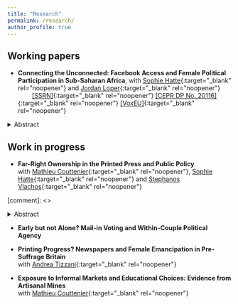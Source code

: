 ```yaml
---
title: "Research"
permalink: /research/
author_profile: true
---
```


## Working papers 

- **Connecting the Unconnected: Facebook Access and Female Political Participation in Sub-Saharan Africa**, with [Sophie Hatte][hatte_link]{:target="_blank" rel="noopener"} and [Jordan Loper][loper_link]{:target="_blank" rel="noopener"}  
&nbsp; &nbsp; &nbsp; &nbsp;  [\[SSRN\]][HLT_ssrn]{:target="_blank" rel="noopener"} [\[CEPR DP No. 20116\]][HLT_cepr]{:target="_blank" rel="noopener"} [\[VoxEU\]][HLT_vox]{:target="_blank" rel="noopener"}

<style>
  .line-break {
    margin-bottom: 0.0px; /* Adjust the value to control the size of the space after the line break */
  }
</style>
<details>
<summary>Abstract </summary>
<div style="text-align: justify">
<small>
Can social media help promote female access to political positions? Using data from 8,814 parliamentary races across 17 sub-Saharan African countries, we study this question in a context of persistent underrepresentation of women and rising Facebook penetration. Leveraging the staggered introduction of Facebook's Free Basics, i.e., free access to the platform via partner mobile operators, we find that its introduction significantly increases the election of female candidates, though only after one electoral cycle. The delayed effect reflects a gradual process: initially, male candidates endorsed by parliamentary parties experience declining electoral margins, followed in subsequent elections by greater endorsement and electoral success of female challengers. These dynamics suggest strategic learning by political parties, particularly in supporting first-time female candidates. To uncover mechanisms, we analyze how Free Basics access and social media usage influences political attitudes and social norms. We find that access to Free Basics fosters more egalitarian gender norms, especially regarding women in politics, reflected more strongly in online than offline environments. These changes are not simply a byproduct of broader political dissatisfaction or a generalized demand for political renewal. Importantly, the effect is strongest in contexts where access to Facebook connects users to more diverse online networks with greater female leadership representation. </small> <br><br>

</div>
</details>


## Work in progress

- **Far-Right Ownership in the Printed Press and Public Policy**  
with [Mathieu Couttenier][couttenier_link]{:target="_blank" rel="noopener"}, [Sophie Hatte][hatte_link]{:target="_blank" rel="noopener"} and [Stephanos Vlachos][vlachos_link]{:target="_blank" rel="noopener"}

<style>
  .line-break {
    margin-bottom: 0.2px; /* Adjust the value to control the size of the space after the line break */
  }
</style>


[comment]: <> <details>
[comment]: <> <summary>Abstract </summary>
[comment]: <> <div style="text-align: justify">
[comment]: <> <small>
[comment]: <> Newspapers shape the beliefs and attitudes of citizens, creating room for politicians to extract a large political dividend of controlling the press.  By studying the take-over of one of the most important newspapers in Switzerland (the <i>Bazler Zeitung</i>) in 2010 by a prominent figure of the Swiss right-wing populist party (Swiss People’s Party, SVP), we estimate how politically motivated ownership in the media industry affects preferences towards public policy. By collecting the universe of news articles published in German-speaking Switzerland since 2006 by 7 leading daily newspapers, we show that, following the take-over, the editorial-line of the <i>Bazler Zeitung</i> converged towards the platform of the SVP. This convergence is particularly strong in weeks preceding important electoral events. In addition, we document endogenous responses in content production by the <i>Bazler Zeitung</i>’s competitors. Leveraging Switzerland’s referendum system on public policy issues, we measure alignment with political parties on policy preferences at the municipality level for 145 referendums over the 2002-2023 period. We show that the take-over significantly increased turnout and alignment with the SVP in municipalities where the <i>Bazler Zeitung</i> was circulating prior to it. </small> <br><br>
[comment]: <> </div>
[comment]: <> </details>


- **Early but not Alone? Mail-in Voting and Within-Couple Political Agency**


- **Printing Progress? Newspapers and Female Emancipation in Pre-Suffrage Britain**  
with [Andrea Tizzani][tizzani_link]{:target="_blank" rel="noopener"}

- **Exposure to Informal Markets and Educational Choices: Evidence from Artisanal Mines**  
with [Mathieu Couttenier][couttenier_link]{:target="_blank" rel="noopener"}


[//]: # (Paper links)
[HLT_ssrn]: https://papers.ssrn.com/sol3/papers.cfm?abstract_id=5176903
[HLT_cergic]: https://hal.science/hal-04988949
[HLT_cepr]: https://cepr.org/publications/dp20116
[HLT_vox]: https://cepr.org/voxeu/columns/digital-access-and-gender-representation-case-major-connectivity-shock-sub-saharan

[//]: # (Co-authors)
[hatte_link]: https://sites.google.com/site/sophiehatte/
[couttenier_link]: https://sites.google.com/site/coutteniermathieu/home
[loper_link]: https://sites.google.com/view/jordanloper/home
[vlachos_link]: https://www.stephanosvlachos.com/
[tizzani_link]: https://www.andreatizzani.com/

